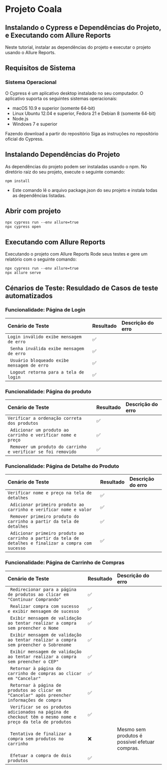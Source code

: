 # Projeto Coala


## Instalando o Cypress e Dependências do Projeto, e Executando com Allure Reports
Neste tutorial, instalar as dependências do projeto e executar o projeto usando o Allure Reports.

## Requisitos de Sistema
### Sistema Operacional
O Cypress é um aplicativo desktop instalado no seu computador. O aplicativo suporta os seguintes sistemas operacionais:

- macOS 10.9 e superior (somente 64-bit)
- Linux Ubuntu 12.04 e superior, Fedora 21 e Debian 8 (somente 64-bit)
- Node.js
- Windows 7 e superior

Fazendo download a partir do repositório
Siga as instruções no repositório oficial do Cypress.

## Instalando Dependências do Projeto
As dependências do projeto podem ser instaladas usando o npm. No diretório raiz do seu projeto, execute o seguinte comando:


```
npm install 
```
- Este comando lê o arquivo package.json do seu projeto e instala todas as dependências listadas.
## Abrir com projeto

```
npx cypress run --env allure=true
npx cypress open
```


##	Executando com Allure Reports

Executando o projeto com Allure Reports
Rode seus testes e gere um relatório com o seguinte comando:

```
npx cypress run --env allure=true
npx allure serve
```

## Cénarios de Teste: Resuldado de Casos de teste automatizados

### Funcionalidade: Página de Login

| Cenário de Teste                                        | Resultado | Descrição do erro |                                                                                                                                                                                                                                                 
| :------------------------------------------------------ | :-----------------------|:------------------|
| `Login inválido exibe mensagem de erro`                 | :white_check_mark:      |                   |
| ` Senha inválida exibe mensagem de erro`                |	:white_check_mark:      |                   |
| ` Usuário bloqueado exibe mensagem de erro`             |	:white_check_mark:      |                   |
| ` Logout retorna para a tela de login`                  |	:white_check_mark:      |                   |


### Funcionalidade: Página do produto

| Cenário de Teste                                               | Resultado | Descrição do erro |                                                                                                                                                                                                                                                 
| :--------------------------------------------------------------| :------------------|:------------------|
| `Verificar a ordenação correta dos produtos`                   | 	:white_check_mark:|                   |
| ` Adicionar um produto ao carrinho e verificar nome e preço`   |	:white_check_mark:|                   |
| ` Remover um produto do carrinho e verificar se foi removido`  | 	:white_check_mark:|                   |

### Funcionalidade: Página de Detalhe do Produto

| Cenário de Teste                                                                                       | Resultado | Descrição do erro |                                                                                                                                                                                                                                                 
| :------------------------------------------------------------------------------------------------------| :------------------|:------------------|
| `Verificar nome e preço na tela de detalhes`                                                           |	:white_check_mark:|                   |
| ` Adicionar primeiro produto ao carrinho e verificar nome e valor`                                     |	:white_check_mark:|                   |
| ` Remover primeiro produto do carrinho a partir da tela de detalhes`                                   | 	:white_check_mark:|                   |
| ` Adicionar primeiro produto ao carrinho a partir da tela de detalhes e finalizar a compra com sucesso`| 	:white_check_mark:|                   |



### Funcionalidade: Página de Carrinho de Compras

| Cenário de Teste                                                                                           | Resultado | Descrição do erro |                                                                                                                                                                                                                                                 
| :----------------------------------------------------------------------------------------------------------| :------------------|:------------------------------------------------------------------|
| ` Redirecionar para a página de produtos ao clicar em "Continuar Comprando"`                               |	:white_check_mark:|                                                                   |
| ` Realizar compra com sucesso e exibir mensagem de sucesso`                                                |	:white_check_mark:|                                                                   |
| ` Exibir mensagem de validação ao tentar realizar a compra sem preencher o Nome`                           |	:white_check_mark:|                                                                   |
| ` Exibir mensagem de validação ao tentar realizar a compra sem preencher o Sobrenome`                      |	:white_check_mark:|                                                                   |
| ` Exibir mensagem de validação ao tentar realizar a compra sem preencher o CEP"`                           |	:white_check_mark:|                                                                   |
| ` Retornar à página do carrinho de compras ao clicar em "Cancelar"`                                        |	:white_check_mark:|                                                                   |
| ` Retornar à página de produtos ao clicar em "Cancelar" após preencher informações de compra`              | 	:white_check_mark:|                                                                   |
| ` Verificar se os produtos adicionados na página de checkout têm o mesmo nome e preço da tela de produtos` | 	:white_check_mark:|                                                                   |
| ` Tentativa de finalizar a compra sem produtos no carrinho`                                                |	:x:               |  Mesmo sem produtos é possivel efetuar compras.                   |
| ` Efetuar a compra de dois produtos`                                                                       | 	:white_check_mark:|                                                                   |

